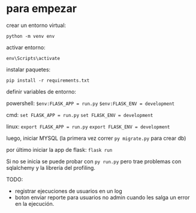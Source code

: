 # para empezar

crear un entorno virtual:

`python -m venv env`

activar entorno:

`env\Scripts\activate`

instalar paquetes:

`pip install -r requirements.txt`

definir variables de entorno: 

powershell:
`$env:FLASK_APP = run.py`
`$env:FLASK_ENV = development`

cmd:
`set FLASK_APP = run.py`
`set FLASK_ENV = development`

linux:
`export FLASK_APP = run.py`
`export FLASK_ENV = development` 

luego, iniciar MYSQL (la primera vez correr `py migrate.py` para crear db)

por último iniciar la app de flask:
`flask run`

Si no se inicia se puede probar con `py run.py` pero trae problemas con sqlalchemy y la librería del profiling.

TODO:
- registrar ejecuciones de usuarios en un log
- boton enviar reporte para usuarios no admin cuando les salga un error en la ejecución.